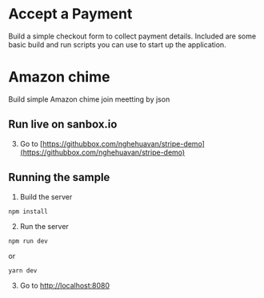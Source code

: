 # Accept a Payment

Build a simple checkout form to collect payment details. Included are some basic
build and run scripts you can use to start up the application.

# Amazon chime
Build simple Amazon chime join meetting by json

## Run live on sanbox.io
3. Go to [https://githubbox.com/nghehuavan/stripe-demo](https://githubbox.com/nghehuavan/stripe-demo)

## Running the sample 

1. Build the server

~~~
npm install
~~~

2. Run the server

```
npm run dev
```

or

```
yarn dev
```

3. Go to [http://localhost:8080](http://localhost:8080)

